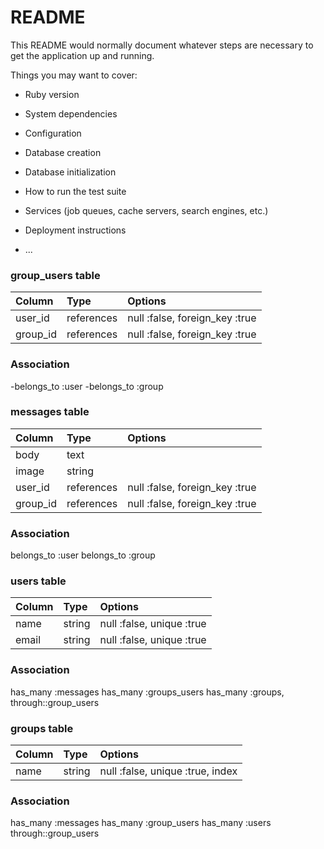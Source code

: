 # README

This README would normally document whatever steps are necessary to get the
application up and running.

Things you may want to cover:

* Ruby version

* System dependencies

* Configuration

* Database creation

* Database initialization

* How to run the test suite

* Services (job queues, cache servers, search engines, etc.)

* Deployment instructions

* ...



### group_users table
|Column| Type|Options|
|:-----|:----|:------|
| user_id | references | null :false, foreign_key :true |
| group_id | references | null :false, foreign_key :true |

### Association
-belongs_to :user
-belongs_to :group


### messages table
|Column|Type|Options|
|:-----|:---|:------|
| body | text |        |
| image | string |       |
| user_id | references | null :false, foreign_key :true |
| group_id | references | null :false, foreign_key :true |

### Association
belongs_to :user
belongs_to :group


### users table
|Column|Type|Options|
|:-----|:---|:------|
| name | string	| null :false, unique :true |
| email  |	string |	null :false, unique :true |

### Association
has_many :messages
has_many :groups_users
has_many :groups, through::group_users


### groups table
|Column	|Type	  |Options                         |
|:------|:------|:-------------------------------|
| name | string | null :false, unique :true, index |

### Association
has_many :messages
has_many :group_users
has_many :users through::group_users